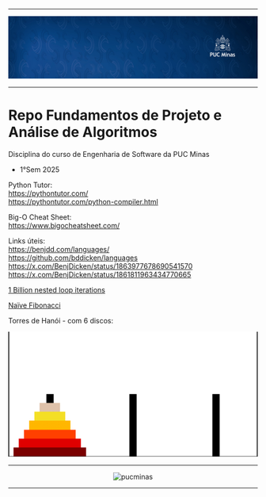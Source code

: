 -----

<img alt="pucminas" src="https://github.com/joaopauloaramuni/joaopauloaramuni/blob/main/img/FUNDOCOREUCAPA.jpg?raw=true"/>

-----

# Repo Fundamentos de Projeto e Análise de Algoritmos

Disciplina do curso de Engenharia de Software da PUC Minas 

- 1°Sem 2025

Python Tutor:
<br>https://pythontutor.com/
<br>https://pythontutor.com/python-compiler.html

Big-O Cheat Sheet:
<br>https://www.bigocheatsheet.com/

Links úteis:
<br>https://benjdd.com/languages/
<br>https://github.com/bddicken/languages
<br>https://x.com/BenjDicken/status/1863977678690541570
<br>https://x.com/BenjDicken/status/1861811963434770665

<!--
| 1 Billion nested loop iterations |
|----------------------------------|
| <img src="https://github.com/joaopauloaramuni/fundamentos-de-projeto-e-analise-de-algoritmos/blob/main/img/BenjDicken-1863977678690541570-100MB.gif?raw=true" alt="1 Billion nested loop iterations" /> |
-->

[1 Billion nested loop iterations](https://github.com/user-attachments/assets/ecc2b488-08b9-4fa8-a86e-3091cba92e91)

[Naïve Fibonacci](https://github.com/user-attachments/assets/718297e4-a105-4fe0-8854-5450c8fead95)

Torres de Hanói - com 6 discos:

  <img alt="hanoi_6" src="https://github.com/joaopauloaramuni/fundamentos-de-projeto-e-analise-de-algoritmos/blob/main/img/Tower_of_Hanoi_6_disks.gif?raw=true"/>


-----

<div align="center">
  <img width="70%" alt="pucminas" src="https://github.com/joaopauloaramuni/joaopauloaramuni/blob/main/img/engsoft.png?raw=true"/>
</div>

-----
